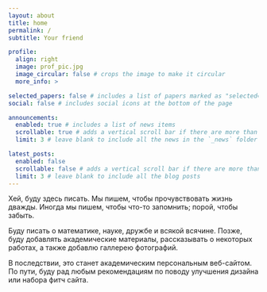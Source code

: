```yaml
---
layout: about
title: home
permalink: /
subtitle: Your friend

profile:
  align: right
  image: prof_pic.jpg
  image_circular: false # crops the image to make it circular
  more_info: >

selected_papers: false # includes a list of papers marked as "selected={true}"
social: false # includes social icons at the bottom of the page

announcements:
  enabled: true # includes a list of news items
  scrollable: true # adds a vertical scroll bar if there are more than 3 news items
  limit: 3 # leave blank to include all the news in the `_news` folder

latest_posts:
  enabled: false
  scrollable: false # adds a vertical scroll bar if there are more than 3 new posts items
  limit: 3 # leave blank to include all the blog posts
---
```



Хей, буду здесь писать. Мы пишем, чтобы прочувствовать жизнь дважды. Иногда мы пишем, чтобы что-то запомнить; порой, чтобы забыть.

Буду писать о математике, науке, дружбе и всякой всячине. Позже, буду добавлять академические материалы, рассказывать о некоторых работах, а также добавлю галлерею фотографий.

В последствии, это станет академическим персональным веб-сайтом. По пути, буду рад любым рекомендациям по поводу улучшения дизайна или набора фитч сайта.